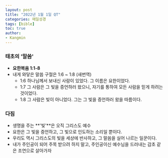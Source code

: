 ```yaml
---
layout: post
title: "2022년 1월 1일 QT"
categories: 매일성경
tags: [bible]
toc: true
author:
- Kangmin
---
```


### 태초의 '말씀'
- **요한복음 1:1-8**
- 내게 와닿은 말씀 구절은 1:6 ~ 1:8 (새번역)
  - 1:6 하나님께서 보내신 사람이 있었다. 그 이름은 요한이었다.
  - 1:7 그 사람은 그 빛을 증언하러 왔으니, 자기를 통하여 모든 사람을 믿게 하려는 것이었다.
  - 1:8 그 사람은 빛이 아니었다. 그는 그 빛을 증언하러 왔을 따름이다.

### 다짐
- 생명을 주는 **'빛'**은 오직 그리스도 예수
- 요한은 그 빛을 증언하고, 그 빛으로 인도하는 소리일 뿐이다.
- 우리도 역시 그리스도의 빛을 세상에 반사하고, 그 말씀을 실어 나르는 일꾼이다.
- 내가 주인공이 되어 주목 받으려 하지 말고, 주인공이신 예수님을 드러내는 감초 같은 조연으로 살아가자
